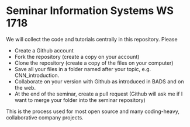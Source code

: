 # Seminar Information Systems WS 1718

We will collect the code and tutorials centrally in this repository. Please 

- Create a Github account
- Fork the repository (create a copy on your account)
- Clone the repository (create a copy of the files on your computer)
- Save all your files in a folder named after your topic, e.g. CNN_introduction. 
- Collaborate on your version with Github as introduced in BADS and on the web.
- At the end of the seminar, create a pull request (Github will ask me if I want to merge your folder into the seminar repository)

This is the process used for most open source and many coding-heavy, collaborative company projects.
